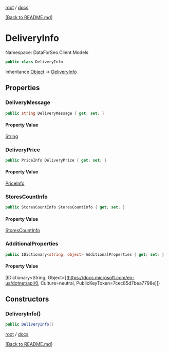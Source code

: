 [root](./../ "root") / [docs](./ "docs")

[[Back to README.md]](./../README.md "[Back to README.md]")

# DeliveryInfo

Namespace: DataForSeo.Client.Models

```csharp
public class DeliveryInfo
```

Inheritance [Object](https://docs.microsoft.com/en-us/dotnet/api/Object) → [DeliveryInfo](./DeliveryInfo.md)

## Properties

### **DeliveryMessage**

```csharp
public string DeliveryMessage { get; set; }
```

#### Property Value

[String](https://docs.microsoft.com/en-us/dotnet/api/String)<br>

### **DeliveryPrice**

```csharp
public PriceInfo DeliveryPrice { get; set; }
```

#### Property Value

[PriceInfo](./PriceInfo.md)<br>

### **StoresCountInfo**

```csharp
public StoresCountInfo StoresCountInfo { get; set; }
```

#### Property Value

[StoresCountInfo](./StoresCountInfo.md)<br>

### **AdditionalProperties**

```csharp
public IDictionary<string, object> AdditionalProperties { get; set; }
```

#### Property Value

[IDictionary&lt;String, Object&gt;](https://docs.microsoft.com/en-us/dotnet/api/0, Culture=neutral, PublicKeyToken=7cec85d7bea7798e]])<br>

## Constructors

### **DeliveryInfo()**

```csharp
public DeliveryInfo()
```

[root](./../ "root") / [docs](./ "docs")

[[Back to README.md]](./../README.md "[Back to README.md]")